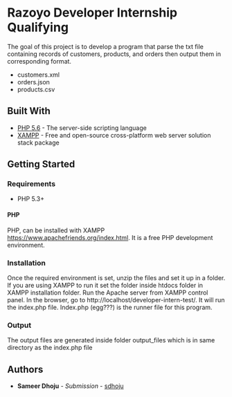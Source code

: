 # Razoyo Developer Internship Qualifying

The goal of this project is to develop a program that parse the txt file containing records of customers, products, and orders then output them in corresponding format.
*  customers.xml
*  orders.json
*  products.csv

## Built With

* [PHP 5.6](http://www.php.net/) - The server-side scripting language 
* [XAMPP](https://www.apachefriends.org/index.html) - Free and open-source cross-platform web server solution stack package 

## Getting Started

### Requirements
   -	PHP 5.3+ 
#### PHP 
PHP, can be installed with XAMPP https://www.apachefriends.org/index.html.  It is a free PHP development environment.

### Installation
Once the required environment is set, unzip the files and set it up in a folder. 
If you are using XAMPP to run it set the folder inside htdocs folder in XAMPP installation folder. Run the Apache server from XAMPP control panel.
In the browser, go to http://localhost/developer-intern-test/. It will run the index.php file. Index.php (egg???) is the runner file for this program.

### Output
The output files are generated inside folder output_files which is in same directory as the index.php file 

## Authors

* **Sameer Dhoju** - *Submission* - [sdhoju](https://github.com/sdhoju)

